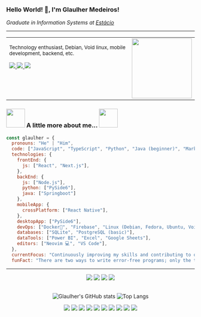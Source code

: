  ### Hello World! 🖖, I'm Glaulher Medeiros! 

<p>
 <em>
   Graduate in Information Systems at 
   <a href="https://estacio.br/estude-na-estacio/nossa-graduacao">
     Estácio
   </a>
 
 </em>
</p>



--- 
   
<table style="border: none;">
  <tr>
    <td style="vertical-align: top;border: none;">
      <p>
       <small>
        Technology enthusiast, Debian, Void linux, mobile development, backend, etc.
       </small>
      </p>
      <p>
        <a href="https://www.linkedin.com/in/glaulher-medeiros-03799967/" target="_blank">
          <img src="https://img.shields.io/badge/LinkedIn-0077B5?style=for-the-badge&logo=linkedin&logoColor=white">
        </a>
        <a href="https://glaulher.github.io/" target="_blank">
          <img src="https://img.shields.io/badge/github.io-gray?style=for-the-badge&logo=github&logoColor=white">
        </a>
        <a href="https://terminaldopenguin.blogspot.com/" target="_blank">
          <img src="https://img.shields.io/badge/blog-orange?style=for-the-badge&logo=blogger&logoColor=white">
        </a>
      </p>
    </td>
    <td style="text-align: center;border: none;">
      <img src="https://media.giphy.com/media/wwg1suUiTbCY8H8vIA/giphy-downsized-large.gif" width="160" />
    </td>
  </tr>
</table>

 




### <img src="https://media.giphy.com/media/VgCDAzcKvsR6OM0uWg/giphy.gif" width="50"> A little more about me...  <img src="https://media.giphy.com/media/WUlplcMpOCEmTGBtBW/giphy.gif" width="50">  

```javascript
const glaulher = {
  pronouns: "He" | "Him",
  code: ["JavaScript", "TypeScript", "Python", "Java (beginner)", "Markdown"],
  technologies: {
    frontEnd: {
      js: ["React", "Next.js"],
    },
    backEnd: {
      js: ["Node.js"],
      python: ["PySide6"],
      java: ["Springboot"]
    },
    mobileApp: {
      crossPlatform: ["React Native"],
    },
    desktopApp: ["PySide6"],
    devOps: ["Docker🐳", "Firebase", "Linux (Debian, Fedora, Ubuntu, Void Linux)"],
    databases: ["SQLite", "PostgreSQL (basic)"],
    dataTools: ["Power BI", "Excel", "Google Sheets"],
    editors: ["Neovim 💻", "VS Code"],
  },
  currentFocus: "Continuously improving my skills and contributing to open source projects",
  funFact: "There are two ways to write error-free programs; only the third one works",
```


---
<!--START_SECTION:waka-->

<div align='center'> 
    <img src=https://img.shields.io/badge/JavaScript-F7DF1E?style=for-the-badge&logo=javascript&logoColor=black />
    <img src=https://img.shields.io/badge/TypeScript-007ACC?style=for-the-badge&logo=typescript&logoColor=white />  
    <img src="https://img.shields.io/badge/Python-3776AB?style=for-the-badge&logo=python&logoColor=white" />
    <img src="https://img.shields.io/badge/Java-ED8B00?style=for-the-badge&logo=openjdk&logoColor=white" />
</div>
  
 <br>
<div align='center'>             
 
![Glaulher's GitHub stats](https://github-readme-stats.vercel.app/api?username=glaulher&show_icons=true&theme=tokyonight) 
![Top Langs](https://github-readme-stats.vercel.app/api/top-langs/?username=glaulher&hide=html&layout=compact&theme=tokyonight) 
   
</div>

<div align='center'>   
  <img src=https://img.shields.io/badge/React_Native-20232A?style=for-the-badge&logo=react&logoColor=61DAFB />  
  <img src=https://img.shields.io/badge/Figma-F24E1E?style=for-the-badge&logo=figma&logoColor=white />
  <img src=https://img.shields.io/badge/Node.js-43853D?style=for-the-badge&logo=node-dot-js&logoColor=white />
  <img src=https://img.shields.io/badge/SQLite-07405E?style=for-the-badge&logo=sqlite&logoColor=white />
  <img src=https://img.shields.io/badge/Insomnia-5849be?style=for-the-badge&logo=Insomnia&logoColor=white /> 
  <img src=https://img.shields.io/badge/Void-Linux-ABC2AB?style=for-the-badge&logo=void&logoColor=white />
  <img src=https://img.shields.io/badge/Debian-D70A53?style=for-the-badge&logo=debian&logoColor=white />
  <img src=https://img.shields.io/badge/docker-%230db7ed.svg?style=for-the-badge&logo=docker&logoColor=white />
 <img src=https://img.shields.io/badge/Power%20By-8A2BE2?style=for-the-badge&logo=void&logoColor=white />
  <img src="https://img.shields.io/badge/Neovim-57A143?style=for-the-badge&logo=neovim&logoColor=white" />
</div>
  
  

 

